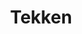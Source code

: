 ---
title: Tekken
layout: layouts/article.liquid
permalink: /ja/about/tekken.html
tags: about
sideNavOrder: 4
---